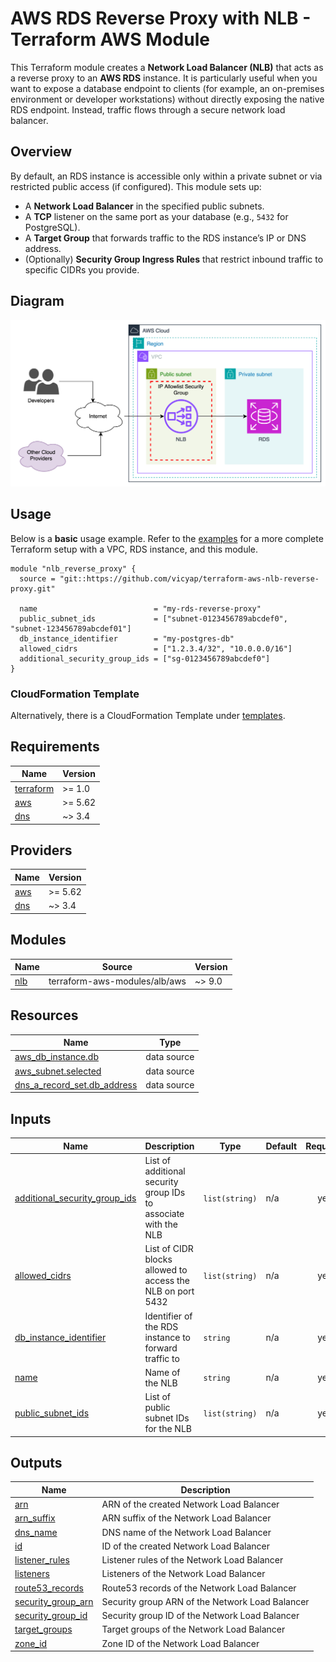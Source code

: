 # AWS RDS Reverse Proxy with NLB - Terraform AWS Module

This Terraform module creates a **Network Load Balancer (NLB)** that acts as a reverse proxy to an **AWS RDS** instance. It is particularly useful when you want to expose a database endpoint to clients (for example, an on-premises environment or developer workstations) without directly exposing the native RDS endpoint. Instead, traffic flows through a secure network load balancer.

## Overview

By default, an RDS instance is accessible only within a private subnet or via restricted public access (if configured). This module sets up:

- A **Network Load Balancer** in the specified public subnets.
- A **TCP** listener on the same port as your database (e.g., `5432` for PostgreSQL).
- A **Target Group** that forwards traffic to the RDS instance’s IP or DNS address.
- (Optionally) **Security Group Ingress Rules** that restrict inbound traffic to specific CIDRs you provide.

## Diagram

![AWS RDS Reverse Proxy Diagram](./assets/aws-rds-reverse-proxy.drawio.svg)

## Usage

Below is a **basic** usage example. Refer to the [examples](examples) for a more complete Terraform setup with a VPC, RDS instance, and this module.

```hcl
module "nlb_reverse_proxy" {
  source = "git::https://github.com/vicyap/terraform-aws-nlb-reverse-proxy.git"

  name                          = "my-rds-reverse-proxy"
  public_subnet_ids             = ["subnet-0123456789abcdef0", "subnet-123456789abcdef01"]
  db_instance_identifier        = "my-postgres-db"
  allowed_cidrs                 = ["1.2.3.4/32", "10.0.0.0/16"]
  additional_security_group_ids = ["sg-0123456789abcdef0"]
}
```

### CloudFormation Template

Alternatively, there is a CloudFormation Template under [templates](./templates).

## Requirements

| Name | Version |
|------|---------|
| <a name="requirement_terraform"></a> [terraform](#requirement\_terraform) | >= 1.0 |
| <a name="requirement_aws"></a> [aws](#requirement\_aws) | >= 5.62 |
| <a name="requirement_dns"></a> [dns](#requirement\_dns) | ~> 3.4 |

## Providers

| Name | Version |
|------|---------|
| <a name="provider_aws"></a> [aws](#provider\_aws) | >= 5.62 |
| <a name="provider_dns"></a> [dns](#provider\_dns) | ~> 3.4 |

## Modules

| Name | Source | Version |
|------|--------|---------|
| <a name="module_nlb"></a> [nlb](#module\_nlb) | terraform-aws-modules/alb/aws | ~> 9.0 |

## Resources

| Name | Type |
|------|------|
| [aws_db_instance.db](https://registry.terraform.io/providers/hashicorp/aws/latest/docs/data-sources/db_instance) | data source |
| [aws_subnet.selected](https://registry.terraform.io/providers/hashicorp/aws/latest/docs/data-sources/subnet) | data source |
| [dns_a_record_set.db_address](https://registry.terraform.io/providers/hashicorp/dns/latest/docs/data-sources/a_record_set) | data source |

## Inputs

| Name | Description | Type | Default | Required |
|------|-------------|------|---------|:--------:|
| <a name="input_additional_security_group_ids"></a> [additional\_security\_group\_ids](#input\_additional\_security\_group\_ids) | List of additional security group IDs to associate with the NLB | `list(string)` | n/a | yes |
| <a name="input_allowed_cidrs"></a> [allowed\_cidrs](#input\_allowed\_cidrs) | List of CIDR blocks allowed to access the NLB on port 5432 | `list(string)` | n/a | yes |
| <a name="input_db_instance_identifier"></a> [db\_instance\_identifier](#input\_db\_instance\_identifier) | Identifier of the RDS instance to forward traffic to | `string` | n/a | yes |
| <a name="input_name"></a> [name](#input\_name) | Name of the NLB | `string` | n/a | yes |
| <a name="input_public_subnet_ids"></a> [public\_subnet\_ids](#input\_public\_subnet\_ids) | List of public subnet IDs for the NLB | `list(string)` | n/a | yes |

## Outputs

| Name | Description |
|------|-------------|
| <a name="output_arn"></a> [arn](#output\_arn) | ARN of the created Network Load Balancer |
| <a name="output_arn_suffix"></a> [arn\_suffix](#output\_arn\_suffix) | ARN suffix of the Network Load Balancer |
| <a name="output_dns_name"></a> [dns\_name](#output\_dns\_name) | DNS name of the Network Load Balancer |
| <a name="output_id"></a> [id](#output\_id) | ID of the created Network Load Balancer |
| <a name="output_listener_rules"></a> [listener\_rules](#output\_listener\_rules) | Listener rules of the Network Load Balancer |
| <a name="output_listeners"></a> [listeners](#output\_listeners) | Listeners of the Network Load Balancer |
| <a name="output_route53_records"></a> [route53\_records](#output\_route53\_records) | Route53 records of the Network Load Balancer |
| <a name="output_security_group_arn"></a> [security\_group\_arn](#output\_security\_group\_arn) | Security group ARN of the Network Load Balancer |
| <a name="output_security_group_id"></a> [security\_group\_id](#output\_security\_group\_id) | Security group ID of the Network Load Balancer |
| <a name="output_target_groups"></a> [target\_groups](#output\_target\_groups) | Target groups of the Network Load Balancer |
| <a name="output_zone_id"></a> [zone\_id](#output\_zone\_id) | Zone ID of the Network Load Balancer |
